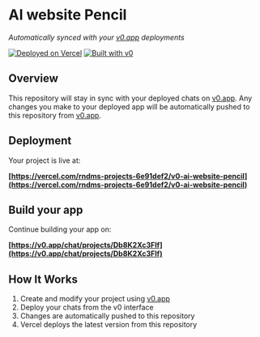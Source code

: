 # AI website Pencil

*Automatically synced with your [v0.app](https://v0.app) deployments*

[![Deployed on Vercel](https://img.shields.io/badge/Deployed%20on-Vercel-black?style=for-the-badge&logo=vercel)](https://vercel.com/rndms-projects-6e91def2/v0-ai-website-pencil)
[![Built with v0](https://img.shields.io/badge/Built%20with-v0.app-black?style=for-the-badge)](https://v0.app/chat/projects/Db8K2Xc3Flf)

## Overview

This repository will stay in sync with your deployed chats on [v0.app](https://v0.app).
Any changes you make to your deployed app will be automatically pushed to this repository from [v0.app](https://v0.app).

## Deployment

Your project is live at:

**[https://vercel.com/rndms-projects-6e91def2/v0-ai-website-pencil](https://vercel.com/rndms-projects-6e91def2/v0-ai-website-pencil)**

## Build your app

Continue building your app on:

**[https://v0.app/chat/projects/Db8K2Xc3Flf](https://v0.app/chat/projects/Db8K2Xc3Flf)**

## How It Works

1. Create and modify your project using [v0.app](https://v0.app)
2. Deploy your chats from the v0 interface
3. Changes are automatically pushed to this repository
4. Vercel deploys the latest version from this repository